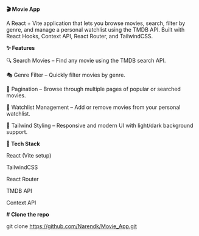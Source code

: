 **🎬 Movie App**

A React + Vite application that lets you browse movies, search, filter by genre, and manage a personal watchlist using the TMDB API.
Built with React Hooks, Context API, React Router, and TailwindCSS.

**✨ Features**

🔍 Search Movies – Find any movie using the TMDB search API.

🎭 Genre Filter – Quickly filter movies by genre.

📜 Pagination – Browse through multiple pages of popular or searched movies.

📝 Watchlist Management – Add or remove movies from your personal watchlist.

🌙 Tailwind Styling – Responsive and modern UI with light/dark background support.


**🚀 Tech Stack**

React
 (Vite setup)

TailwindCSS

React Router

TMDB API

Context API

**# Clone the repo**

git clone https://github.com/Narendk/Movie_App.git

